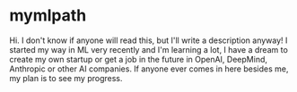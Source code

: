 # mymlpath
Hi. I don't know if anyone will read this, but I'll write a description anyway! I started my way in ML very recently and I'm learning a lot, I have a dream to create my own startup or get a job in the future in OpenAI, DeepMind, Anthropic or other AI companies. If anyone ever comes in here besides me, my plan is to see my progress. 
